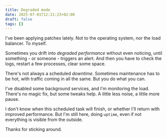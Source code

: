 ```yaml
---
title: Degraded mode
date: 2025-07-01T12:21:23+02:00
draft: false
tags: []
---
```


I've been applying patches lately. Not to the operating system, nor the load balancer. To myself.

Sometimes you drift into _degraded performance_ without even noticing, until something - or someone - triggers an alert. And then you have to check the logs, restart a few processes, clear some space.

There's not always a scheduled _downtime_. Sometimes maintenance has to be hot, with traffic coming in all the same. But you do what you can.

I've disabled some background services, and I'm monitoring the load. There's no magic fix, but some tweaks help. A little less noise, a little more pause.

I don't know when this scheduled task will finish, or whether I'll return with improved performance. But I'm still here, doing `uptime`, even if not everything is visible from the outside.

Thanks for sticking around.
